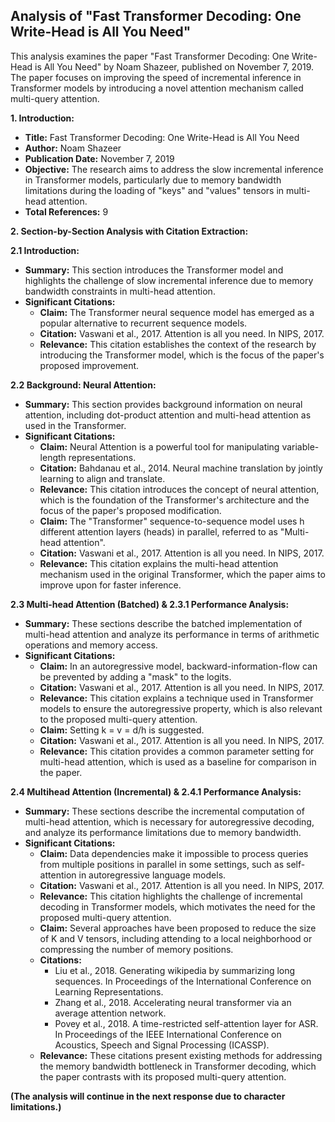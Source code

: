 ## Analysis of "Fast Transformer Decoding: One Write-Head is All You Need"

This analysis examines the paper "Fast Transformer Decoding: One Write-Head is All You Need" by Noam Shazeer, published on November 7, 2019. The paper focuses on improving the speed of incremental inference in Transformer models by introducing a novel attention mechanism called multi-query attention.

**1. Introduction:**

- **Title:** Fast Transformer Decoding: One Write-Head is All You Need
- **Author:** Noam Shazeer
- **Publication Date:** November 7, 2019
- **Objective:** The research aims to address the slow incremental inference in Transformer models, particularly due to memory bandwidth limitations during the loading of "keys" and "values" tensors in multi-head attention.
- **Total References:** 9

**2. Section-by-Section Analysis with Citation Extraction:**

**2.1 Introduction:**

- **Summary:** This section introduces the Transformer model and highlights the challenge of slow incremental inference due to memory bandwidth constraints in multi-head attention.
- **Significant Citations:**
    - **Claim:** The Transformer neural sequence model has emerged as a popular alternative to recurrent sequence models.
    - **Citation:** Vaswani et al., 2017. Attention is all you need. In NIPS, 2017.
    - **Relevance:** This citation establishes the context of the research by introducing the Transformer model, which is the focus of the paper's proposed improvement.

**2.2 Background: Neural Attention:**

- **Summary:** This section provides background information on neural attention, including dot-product attention and multi-head attention as used in the Transformer.
- **Significant Citations:**
    - **Claim:** Neural Attention is a powerful tool for manipulating variable-length representations.
    - **Citation:** Bahdanau et al., 2014. Neural machine translation by jointly learning to align and translate.
    - **Relevance:** This citation introduces the concept of neural attention, which is the foundation of the Transformer's architecture and the focus of the paper's proposed modification.
    - **Claim:** The "Transformer" sequence-to-sequence model uses h different attention layers (heads) in parallel, referred to as "Multi-head attention".
    - **Citation:** Vaswani et al., 2017. Attention is all you need. In NIPS, 2017.
    - **Relevance:** This citation explains the multi-head attention mechanism used in the original Transformer, which the paper aims to improve upon for faster inference.

**2.3 Multi-head Attention (Batched) & 2.3.1 Performance Analysis:**

- **Summary:** These sections describe the batched implementation of multi-head attention and analyze its performance in terms of arithmetic operations and memory access.
- **Significant Citations:**
    - **Claim:** In an autoregressive model, backward-information-flow can be prevented by adding a "mask" to the logits.
    - **Citation:** Vaswani et al., 2017. Attention is all you need. In NIPS, 2017.
    - **Relevance:** This citation explains a technique used in Transformer models to ensure the autoregressive property, which is also relevant to the proposed multi-query attention.
    - **Claim:** Setting k = v = d/h is suggested.
    - **Citation:** Vaswani et al., 2017. Attention is all you need. In NIPS, 2017.
    - **Relevance:** This citation provides a common parameter setting for multi-head attention, which is used as a baseline for comparison in the paper.

**2.4 Multihead Attention (Incremental) & 2.4.1 Performance Analysis:**

- **Summary:** These sections describe the incremental computation of multi-head attention, which is necessary for autoregressive decoding, and analyze its performance limitations due to memory bandwidth.
- **Significant Citations:**
    - **Claim:** Data dependencies make it impossible to process queries from multiple positions in parallel in some settings, such as self-attention in autoregressive language models.
    - **Citation:** Vaswani et al., 2017. Attention is all you need. In NIPS, 2017.
    - **Relevance:** This citation highlights the challenge of incremental decoding in Transformer models, which motivates the need for the proposed multi-query attention.
    - **Claim:** Several approaches have been proposed to reduce the size of K and V tensors, including attending to a local neighborhood or compressing the number of memory positions.
    - **Citations:** 
        - Liu et al., 2018. Generating wikipedia by summarizing long sequences. In Proceedings of the International Conference on Learning Representations.
        - Zhang et al., 2018. Accelerating neural transformer via an average attention network.
        - Povey et al., 2018. A time-restricted self-attention layer for ASR. In Proceedings of the IEEE International Conference on Acoustics, Speech and Signal Processing (ICASSP).
    - **Relevance:** These citations present existing methods for addressing the memory bandwidth bottleneck in Transformer decoding, which the paper contrasts with its proposed multi-query attention.

**(The analysis will continue in the next response due to character limitations.)** 
